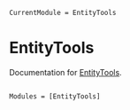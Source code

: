 ```@meta
CurrentModule = EntityTools
```

# EntityTools

Documentation for [EntityTools](https://github.com/LudwigBoess/EntityTools.jl).

```@index
```

```@autodocs
Modules = [EntityTools]
```
